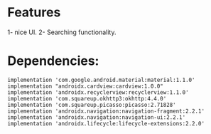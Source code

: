 # Features
1- nice UI.
2- Searching functionality.

# Dependencies:
    implementation 'com.google.android.material:material:1.1.0'
    implementation "androidx.cardview:cardview:1.0.0"
    implementation 'androidx.recyclerview:recyclerview:1.1.0'
    implementation 'com.squareup.okhttp3:okhttp:4.4.0'
    implementation 'com.squareup.picasso:picasso:2.71828'
    implementation 'androidx.navigation:navigation-fragment:2.2.1'
    implementation 'androidx.navigation:navigation-ui:2.2.1'
    implementation 'androidx.lifecycle:lifecycle-extensions:2.2.0'



